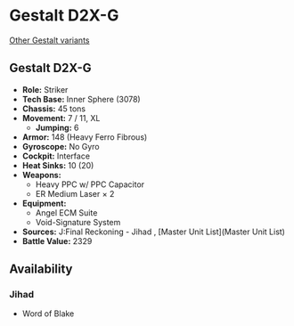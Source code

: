 # Gestalt D2X-G 

[Other Gestalt variants](../gestalt.md) 

## Gestalt D2X-G 

- **Role:** Striker 
- **Tech Base:** Inner Sphere (3078) 
- **Chassis:** 45 tons 
- **Movement:** 7 / 11, XL 
  - **Jumping:** 6 
- **Armor:** 148 (Heavy Ferro Fibrous) 
- **Gyroscope:** No Gyro 
- **Cockpit:** Interface 
- **Heat Sinks:** 10 (20) 
- **Weapons:** 
  - Heavy PPC w/ PPC Capacitor 
  - ER Medium Laser × 2 
- **Equipment:** 
  - Angel ECM Suite 
  - Void-Signature System 
- **Sources:** J:Final Reckoning - Jihad , [Master Unit List](Master Unit List) 
- **Battle Value:** 2329 

## Availability 

### Jihad 

- Word of Blake 

